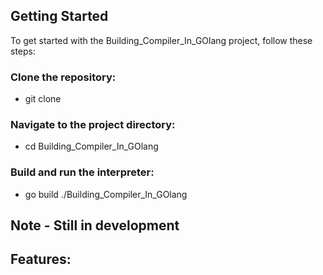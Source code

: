 ## Getting Started

To get started with the Building_Compiler_In_GOlang project, follow these steps:

### Clone the repository:
- git clone 

### Navigate to the project directory:
- cd Building_Compiler_In_GOlang

### Build and run the interpreter:
- go build
./Building_Compiler_In_GOlang


## Note - Still in development 

## Features:
  

